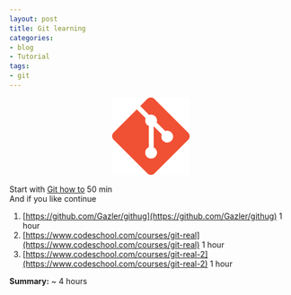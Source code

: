 ```yaml
---
layout: post
title: Git learning
categories:
- blog
- Tutorial
tags:
- git
---
```

<p style="text-align: center;"><img class="size-full wp-image-731 aligncenter noborder" title="Git-Icon-1788C" src="/uploads/posts/blog/git.png" alt="" width="138" height="138" /></p>

Start with [Git how to](http://githowto.com/) 50 min  
And if you like continue

1. [https://github.com/Gazler/githug](https://github.com/Gazler/githug) 1 hour
2. [https://www.codeschool.com/courses/git-real](https://www.codeschool.com/courses/git-real) 1 hour
3. [https://www.codeschool.com/courses/git-real-2](https://www.codeschool.com/courses/git-real-2) 1 hour

**Summary:** ~ 4 hours

